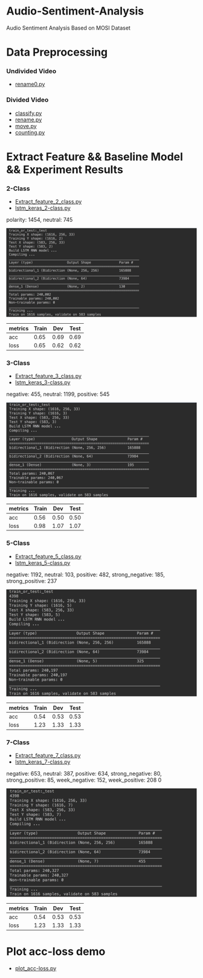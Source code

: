 # Audio-Sentiment-Analysis
Audio Sentiment Analysis Based on MOSI Dataset

# Data Preprocessing
### Undivided Video
 - [rename0.py](https://github.com/ASA-MOSI/Audio-Sentiment-Analysis/blob/master/rename0.py)
 
### Divided Video
 - [classify.py](https://github.com/ASA-MOSI/Audio-Sentiment-Analysis/blob/master/classify.py)
 - [rename.py](https://github.com/ASA-MOSI/Audio-Sentiment-Analysis/blob/master/rename.py)
 - [move.py](https://github.com/ASA-MOSI/Audio-Sentiment-Analysis/blob/master/move.py)
 - [counting.py](https://github.com/ASA-MOSI/Audio-Sentiment-Analysis/blob/master/counting.py)
 
 # Extract Feature && Baseline Model && Experiment Results
 ### 2-Class
 - [Extract_feature_2_class.py](https://github.com/ASA-MOSI/Audio-Sentiment-Analysis/blob/master/Extract_feature_2_class.py)
 - [lstm_keras_2-class.py](https://github.com/ASA-MOSI/Audio-Sentiment-Analysis/blob/master/lstm_keras_2-class.py)
 
polarity: 1454, neutral: 745

![Figure 1](https://github.com/ASA-MOSI/Audio-Sentiment-Analysis/raw/master/images/2_class_model.png)

metrics| Train | Dev | Test | 
  --- |--- | --- | --- | 
 acc | 0.65 | 0.69 | 0.69 |
 loss | 0.65 | 0.62 | 0.62 |

### 3-Class
 - [Extract_feature_3_class.py](https://github.com/ASA-MOSI/Audio-Sentiment-Analysis/blob/master/Extract_feature_3_class.py)
 - [lstm_keras_3-class.py](https://github.com/ASA-MOSI/Audio-Sentiment-Analysis/blob/master/lstm_keras_3-class.py)

negative: 455, neutral: 1199, positive: 545

![Figure 2](https://github.com/ASA-MOSI/Audio-Sentiment-Analysis/raw/master/images/3_class_model.png)

metrics| Train | Dev | Test | 
  --- |--- | --- | --- | 
 acc | 0.56 | 0.50 | 0.50 |
 loss | 0.98 | 1.07 | 1.07 |

### 5-Class
 - [Extract_feature_5_class.py](https://github.com/ASA-MOSI/Audio-Sentiment-Analysis/blob/master/Extract_feature_5_class.py)
 - [lstm_keras_5-class.py](https://github.com/ASA-MOSI/Audio-Sentiment-Analysis/blob/master/lstm_keras_5-class.py)

negative: 1192, neutral: 103, positive: 482, strong_negative: 185, strong_positive: 237

![Figure 3](https://github.com/ASA-MOSI/Audio-Sentiment-Analysis/raw/master/images/5_class_model.png)

metrics| Train | Dev | Test | 
  --- |--- | --- | --- | 
 acc | 0.54 | 0.53 | 0.53 |
 loss | 1.23 | 1.33 | 1.33 |
 
 ### 7-Class
 - [Extract_feature_7_class.py](https://github.com/ASA-MOSI/Audio-Sentiment-Analysis/blob/master/Extract_feature_7_class.py)
 - [lstm_keras_7-class.py](https://github.com/ASA-MOSI/Audio-Sentiment-Analysis/blob/master/lstm_keras_7-class.py)

negative: 653, neutral: 387, positive: 634, strong_negative: 80, strong_positive: 85, week_negative: 152,  week_positive: 208
0

![Figure 4](https://github.com/ASA-MOSI/Audio-Sentiment-Analysis/raw/master/images/7_class_model.png)

metrics| Train | Dev | Test | 
  --- |--- | --- | --- | 
 acc | 0.54 | 0.53 | 0.53 |
 loss | 1.23 | 1.33 | 1.33 |

# Plot acc-loss demo
  - [plot_acc-loss.py](https://github.com/ASA-MOSI/Audio-Sentiment-Analysis/blob/master/plot_acc-loss.py)
 
